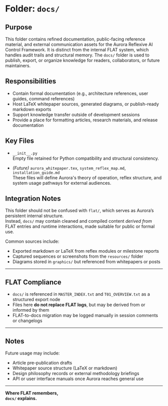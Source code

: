 # Folder: `docs/`

## Purpose

This folder contains refined documentation, public-facing reference material, and external communication assets for the Aurora Reflexive AI Control Framework. It is distinct from the internal FLAT system, which handles audit trails and structural memory. The `docs/` folder is used to publish, export, or organize knowledge for readers, collaborators, or future maintainers.

## Responsibilities

- Contain formal documentation (e.g., architecture references, user guides, command references)
- Host LaTeX whitepaper sources, generated diagrams, or publish-ready markdown exports
- Support knowledge transfer outside of development sessions
- Provide a place for formatting articles, research materials, and release documentation

## Key Files

- `__init__.py`  
  Empty file retained for Python compatibility and structural consistency.

- *(Future)* `aurora_whitepaper.tex`, `system_reflex_map.md`, `installation_guide.md`  
  These files will define Aurora's theory of operation, reflex structure, and system usage pathways for external audiences.

## Integration Notes

This folder should not be confused with `flat/`, which serves as Aurora’s persistent internal structure.  
Instead, `docs/` may contain cleaned and compiled content *derived from* FLAT entries and runtime interactions, made suitable for public or formal use.

Common sources include:

- Exported markdown or LaTeX from reflex modules or milestone reports
- Captured sequences or screenshots from the `resources/` folder
- Diagrams stored in `graphics/` but referenced from whitepapers or posts

---

## FLAT Compliance

- `docs/` is referenced in `MASTER_INDEX.txt` and `T01_OVERVIEW.txt` as a structured export node
- Files here **do not replace FLAT logs**, but may be derived from or informed by them
- FLAT-to-docs migration may be logged manually in session comments or changelogs

---

## Notes

Future usage may include:

- Article pre-publication drafts
- Whitepaper source structure (LaTeX or markdown)
- Design philosophy records or external methodology briefings
- API or user interface manuals once Aurora reaches general use

---

**Where FLAT remembers,  
`docs/` explains.**
